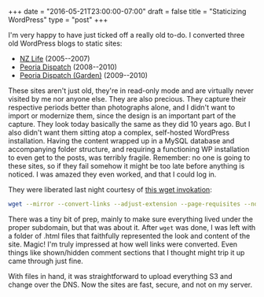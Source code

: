 +++
date = "2016-05-21T23:00:00-07:00"
draft = false
title = "Staticizing WordPress"
type = "post"
+++

I'm very happy to have just ticked off a really old to-do. I converted three old WordPress blogs to static
sites:

- [NZ Life](http://nz.kalafut.net) (2005--2007)
- [Peoria Dispatch](http://pd.kalafut.net) (2008--2010)
- [Peoria Dispatch (Garden)](http://pdg.kalafut.net) (2009--2010)

These sites aren't just old, they're in read-only mode and are virtually never visited by me nor
anyone else. They are also precious. They capture their respective periods better than photographs
alone, and I didn't want to import or modernize them, since the design is an important part of the
capture. They look today basically the same as they did 10 years ago. But I also didn't want them
sitting atop a complex, self-hosted WordPress installation. Having the content wrapped up in a MySQL
database and accompanying folder structure, and requiring a functioning WP installation to even get
to the posts, was terribly fragile. Remember: no one is going to these sites, so if they fail
somehow it might be too late before anything is noticed. I was amazed they even worked, and that I
could log in.

They were liberated last night courtesy of [this wget
invokation](https://www.guyrutenberg.com/2014/05/02/make-offline-mirror-of-a-site-using-wget/):

``` bash
wget --mirror --convert-links --adjust-extension --page-requisites --no-parent -e robots=off http://example.org
```

There was a tiny bit of prep, mainly to make sure everything lived under the proper subdomain, but
that was about it. After `wget` was done, I was left with a folder of .html files that faithfully
represented the look and content of the site. Magic! I'm truly impressed at how well links were
converted. Even things like shown/hidden comment sections that I thought might trip it up came
through just fine.

With files in hand, it was straightforward to upload everything S3 and change over the DNS. Now the
sites are fast, secure, and not on my server.

